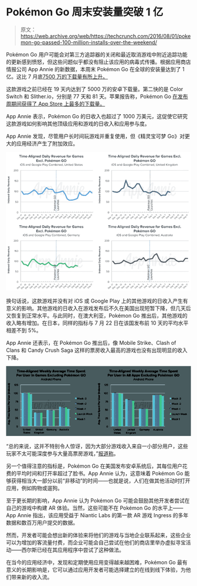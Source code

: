 # Pokémon Go 周末安装量突破 1 亿

> 原文：<https://web.archive.org/web/https://techcrunch.com/2016/08/01/pokemon-go-passed-100-million-installs-over-the-weekend/>

Pokémon Go 用户可能会对第三方追踪器的关闭和最近取消游戏中附近追踪功能的更新感到愤怒，但这些问题似乎都没有阻止该应用的病毒式传播。根据应用商店情报公司 App Annie 的新数据，本周末 Pokémon Go 在全球的安装量达到了 1 亿。这比 7 月底[7500 万的下载量有所上升。](https://web.archive.org/web/20230402230612/https://techcrunch.com/2016/07/25/pokemon-go-75m-downloads/)

这款游戏之前已经在 19 天内达到了 5000 万的安卓下载量。第二快的是 Color Switch 和 Slither.io，分别是 77 天和 81 天。苹果报告称，Pokémon Go [在发布周期间获得了 App Store 上最多的下载量。](https://web.archive.org/web/20230402230612/https://www.buzzfeed.com/craigsilverman/most-toronto-pokemon-ever?utm_term=.lfq58ao9J#.ogoVorMdE)

App Annie 表示，Pokémon Go 的日收入也超过了 1000 万美元，这促使它研究这款游戏如何影响其他顶级应用和游戏的日收入和应用参与度。

App Annie 发现，尽管用户长时间玩游戏并重复使用，但《精灵宝可梦 Go》对更大的应用经济产生了附加效应。

![01-Pokemon-GO-Impact-Revenue-Mobile-Games](img/a37e12dcbb4678af6b1705c6b2079ab6.png)

换句话说，这款游戏并没有对 iOS 或 Google Play 上的其他游戏的日收入产生有意义的影响。其他游戏的日收入在游戏发布后不久在美国出现短暂下降，但几天后又恢复到正常水平。与此同时，在澳大利亚，Pokémon Go 推出后，其他游戏的收入略有增加。在日本，同样的指标与 7 月 22 日在该国发布前 10 天的平均水平相差不到 5%。

App Annie 还表示，在 Pokémon Go 推出后，像 Mobile Strike、Clash of Clans 和 Candy Crush Saga 这样的票房收入最高的游戏也没有出现明显的收入下降。

![Updated-2](img/b99c5667a96438c70eee79c0862d9540.png)

“总的来说，这并不特别令人惊讶，因为大部分游戏收入来自一小部分用户，这些玩家不太可能深度参与大量高票房游戏，”[报道称](https://web.archive.org/web/20230402230612/https://www.appannie.com/insights/mobile-strategy/pokemon-go-an-opportunity-not-a-threat/)。

另一个值得注意的指标是，Pokémon Go 在美国发布安卓系统后，其每位用户花费的平均时间和打开率超过了脸书。App Annie 认为，这意味着 Pokémon Go 能够获得相当大一部分以前“非移动”的时间——也就是说，人们在做其他活动时打开应用，例如购物或遛狗。

至于更长期的影响，App Annie 认为 Pokémon Go 可能会鼓励其他开发者尝试在自己的游戏中构建 AR 体验。当然，这些可能不在 Pokémon Go 的水平上——App Annie 指出，该应用受益于 Niantic Labs 的第一款 AR 游戏 Ingress 的多年数据和数百万用户提交的数据。

然而，开发者可能会想出新的体验来将他们的游戏与当地企业联系起来，这些企业可以为增加的客流量付费，而企业可能会自己尝试在他们的商店里举办虚拟寻宝活动——西尔斯已经在其应用程序中尝试了这种做法。

在当今的应用经济中，发现和定期使用应用变得越来越困难，Pokémon Go 最有意义的长期影响是，它可以通过应用开发者可能选择建立的在线到线下体验，为他们带来新的收入流。
